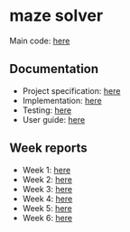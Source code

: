 # maze solver
Main code: [here](main)
## Documentation
- Project specification: [here](documentation/project_specification.md) <br />
- Implementation: [here](documentation/implementation.md)
- Testing: [here](documentation/testing.md) <br/>
- User guide: [here](documentation/user_guide.md) <br/>
## Week reports
- Week 1: [here](week_reports/week1_report.md) <br/>
- Week 2: [here](week_reports/week2_report.md) <br/>
- Week 3: [here](week_reports/week3_report.md) <br/>
- Week 4: [here](week_reports/week4_report.md) <br/>
- Week 5: [here](week_reports/week5_report.md) <br/>
- Week 6: [here](week_reports/week6_report.md) <br/>


